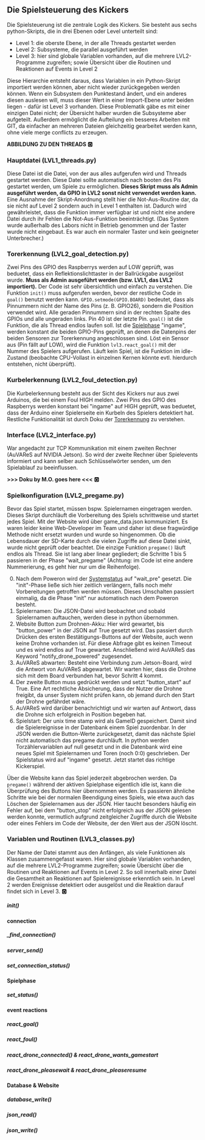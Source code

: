 ## Die Spielsteuerung des Kickers

Die Spielsteuerung ist die zentrale Logik des Kickers. Sie besteht aus sechs python-Skripts, die in drei Ebenen oder Level unterteilt sind: 
- Level 1: die oberste Ebene, in der alle Threads gestartet werden
- Level 2: Subsysteme, die parallel ausgeführt werden
- Level 3: hier sind globale Variablen vorhanden, auf die mehrere LVL2-Programme zugreifen; sowie Übersicht über die Routinen und Reaktionen auf Events in Level 2

Diese Hierarchie entsteht daraus, dass Variablen in ein Python-Skript importiert werden können, aber nicht wieder zurückgegeben werden können. Wenn ein Subsystem den Punktestand ändert, und ein anderes diesen auslesen will, muss dieser Wert in einer Import-Ebene unter beiden liegen - dafür ist Level 3 vorhanden. Diese Problematik gäbe es mit einer einzigen Datei nicht; der Übersicht halber wurden die Subsysteme aber aufgeteilt. Außerdem ermöglicht die Aufteilung ein besseres Arbeiten mit GIT, da einfacher an mehreren Dateien gleichzeitig gearbeitet werden kann, ohne viele merge conflicts zu erzeugen.

**ABBILDUNG ZU DEN THREADS** 🅾

### Hauptdatei (LVL1_threads.py)
Diese Datei ist die Datei, von der aus alles aufgerufen wird und Threads gestartet werden. Diese Datei sollte automatisch nach booten des Pis gestartet werden, um Spiele zu ermöglichen. **Dieses Skript muss als Admin ausgeführt werden, da GPIO in LVL2 sonst nicht verwendet werden kann.**
Eine Ausnahme der Skript-Anordnung stellt hier die Not-Aus-Routine dar, da sie nicht auf Level 2 sondern auch in Level 1 enthalten ist. Dadurch wird gewährleistet, dass die Funktion immer verfügbar ist und nicht eine andere Datei durch ihr Fehlen die Not-Aus-Funktion beeinträchtigt. (Das System wurde außerhalb des Labors nicht in Betrieb genommen und der Taster wurde nicht eingebaut. Es war auch ein normaler Taster und kein geeigneter Unterbrecher.)

### Torerkennung (LVL2_goal_detection.py)
Zwei Pins des GPIO des Raspberrys werden auf LOW geprüft, was beduetet, dass ein Reflektionslichttaster in der Ballrückgabe ausgelöst wurde. **Muss als Admin ausgeführt werden (bzw. LVL1, das LVL2 importiert).**
Der Code ist sehr übersichtlich und einfach zu verstehen. Die Funktion ```init()``` muss aufgerufen werden, bevor der restliche Code in ```goal()``` benutzt werden kann. ```GPIO.setmode(GPIO.BOARD)``` bedeutet, dass als Pinnummern nicht der Name des Pins (z. B. GPIO26), sondern die Position verwendet wird. Alle geraden Pinnummern sind in der rechten Spalte des GPIOs und alle ungeraden links. Pin 40 ist der letzte Pin.
```goal()``` ist die Funktion, die als Thread endlos laufen soll. Ist die [Spielphase](#spielphase) "ingame", werden konstant die beiden GPIO-Pins geprüft, an denen die Datenpins der beiden Sensoren zur Torerkennung angeschlossen sind. Löst ein Sensor aus (Pin fällt auf LOW), wird die Funktion ```lvl3.react_goal()``` mit der Nummer des Spielers aufgerufen. Läuft kein Spiel, ist die Funktion im idle-Zustand (beobachte CPU-Vollast in einzelnen Kernen könnte evtl. hierdurch entstehen, nicht überprüft).

### Kurbelerkennung (LVL2_foul_detection.py)
Die Kurbelerkennung besteht aus der Sicht des Kickers nur aus zwei Arduinos, die bei einem Foul HIGH melden. Zwei Pins des GPIO des Raspberrys werden konstant bei "ingame" auf HIGH geprüft, was beduetet, dass der Arduino einer Spielerseite ein Kurbeln des Spielers detektiert hat.
Restliche Funktionalität ist durch Doku der [Torerkennung](#torerkennung-lvl2_goal_detectionpy) zu verstehen.

### Interface (LVL2_interface.py)
War angedacht zur TCP Kommunikation mit einem zweiten Rechner (AuVAReS auf NVIDIA Jetson). So wird der zweite Rechner über Spielevents informiert und kann selber auch Schlüsselwörter senden, um den Spielablauf zu beeinflussen.

**>>> Doku by M.O. goes here <<<** 🅾

### Spielkonfiguration (LVL2_pregame.py)
Bevor das Spiel startet, müssen bspw. Spielernamen eingetragen werden. Dieses Skript durchläuft die Vorbereitung des Spiels schrittweise und startet jedes Spiel. Mit der Website wird über game_data.json kommuniziert. Es waren leider keine Web-Developer im Team und daher ist diese fragwürdige Methode nicht ersetzt wurden und wurde so hingenommen. Ob die Lebensdauer der SD-Karte durch die vielen Zugriffe auf diese Datei sinkt, wurde nicht geprüft oder beachtet.
Die einzige Funktion ``pregame()`` läuft endlos als Thread. Sie ist lang aber linear gegliedert; die Schritte 1 bis 5 passieren in der Phase "wait_pregame" (Achtung: im Code ist eine andere Nummerierung, es geht hier nur um die Reihenfolge).

0. Nach dem Poweron wird der [Systemstatus](#spielphase) auf "wait_pre" gesetzt. Die "init"-Phase ließe sich hier zeitlich verlängern, falls noch mehr Vorbereitungen getroffen werden müssen. Dieses Umschalten passiert einmalig, da die Phase "init" nur automatisch nach dem Poweron besteht.
1. Spielernamen: Die JSON-Datei wird beobachtet und sobald Spielernamen auftauchen, werden diese in python übernommen.
2. Website Button zum Drohnen-Akku: Hier wird gewartet, bis "button_power" in der JSON auf True gesetzt wird. Das passiert durch Drücken des ersten Bestätigungs-Buttons auf der Website, auch wenn keine Drohne vorhanden ist. Für diese Abfrage gibt es keinen Timeout und es wird endlos auf True gewartet. Anschließend wird AuVAReS das Keyword "notify_drone_powered" zugesendet.
3. AuVAReS abwarten: Besteht eine Verbindung zum Jetson-Board, wird die Antwort von AuVAReS abgewartet. Wir warten hier, dass die Drohne sich mit dem Board verbunden hat, bevor Schritt 4 kommt.
4. Der zweite Button muss gedrückt werden und setzt "button_start" auf True. Eine Art rechtliche Absicherung, dass der Nutzer die Drohne freigibt, da unser System nicht prüfen kann, ob jemand durch den Start der Drohne gefährdet wäre.
5. AuVAReS wird darüber benachrichtigt und wir warten auf Antwort, dass die Drohne sich erfolgreich in Position begeben hat.
6. Spielstart: Der unix time stamp wird als GameID gespeichert. Damit sind die Spielereignisse in der Datenbank einem Spiel zuordenbar. In der JSON werden die Button-Werte zurückgesetzt, damit das nächste Spiel nicht automatisch das pregame durchläuft. In python werden Torzählervariablen auf null gesetzt und in die Datenbank wird eine neues Spiel mit Spielernamen und Toren (noch 0:0) geschrieben. Der Spielstatus wird auf "ingame" gesetzt. Jetzt startet das richtige Kickerspiel.

Über die Website kann das Spiel jederzeit abgebrochen werden. Da `pregame()` während der aktiven Spielphase eigentlich idle ist, kann die Überprüfung des Buttons hier übernommen werden. Es passieren ähnliche Schritte wie bei der normalen Beendigung eines Spiels, wie etwa auch das Löschen der Spielernamen aus der JSON. Hier taucht besonders häufig ein Fehler auf, bei dem "button_stop" nicht erfolgreich aus der JSON gelesen werden konnte, vermutlich aufgrund zeitgleicher Zugriffe durch die Website oder eines Fehlers im Code der Website, der den Wert aus der JSON löscht.

### Variablen und Routinen (LVL3_classes.py)
Der Name der Datei stammt aus den Anfängen, als viele Funktionen als Klassen zusammengefasst waren. Hier sind globale Variablen vorhanden, auf die mehrere LVL2-Programme zugreifen; sowie Übersicht über die Routinen und Reaktionen auf Events in Level 2. So soll innerhalb einer Datei die Gesamtheit an Reaktionen auf Spielereignisse erkenntlich sein. In Level 2 werden Ereignisse detektiert oder ausgelöst und die Reaktion darauf findet sich in Level 3. 🅾

##### init()

#### connection
##### _find_connection()
##### server_send()
##### set_connection_status()

#### Spielphase
##### set_status()

#### event reactions
##### react_goal()
##### react_foul()
##### react_drone_connected() & react_drone_wants_gamestart
##### react_drone_pleasewait & react_drone_pleaseresume

#### Database & Website
##### database_write()
##### json_read()
##### json_write()
